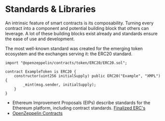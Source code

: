 # Standards & Libraries

An intrinsic feature of smart contracts is its composability. Turning every contract into a component and potential building block that others can leverage. A lot of these building blocks exist already and standards ensure the ease of use and development. 

The most well-known standard was created for the emerging token ecosystem and the exchanges serving it: the ERC20 standard.

```
import "@openzeppelin/contracts/token/ERC20/ERC20.sol";

contract ExampleToken is ERC20 {
    constructor(uint256 initialSupply) public ERC20("Example", "XMPL") {
        _mint(msg.sender, initialSupply);
    }
}
```

- Ethereum Improvement Proposals (EIPs) describe standards for the Ethereum platform, including contract standards. [Finalized ERC's](https://eips.ethereum.org/erc#final)
- [OpenZeppelin Contracts](https://openzeppelin.com/contracts/)
